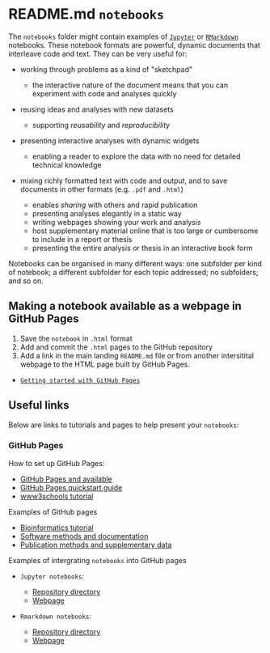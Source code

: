 # README.md `notebooks`

The `notebooks` folder might contain examples of [`Jupyter`](https://jupyter.org/) or [`RMarkdown`](https://rmarkdown.rstudio.com/) notebooks. These notebook formats are powerful, dynamic documents that interleave code and text. They can be very useful for:

- working through problems as a kind of "sketchpad"
  - the interactive nature of the document means that you can experiment with code and analyses quickly
- reusing ideas and analyses with new datasets
  - supporting _reusability_ and _reproducibility_
- presenting interactive analyses with dynamic widgets
  - enabling a reader to explore the data with no need for detailed technical knowledge

- mixing richly formatted text with code and output, and to save documents in other formats (e.g. `.pdf` and `.html`) 
  - enables _sharing_ with others and rapid publication
  - presenting analyses elegantly in a static way
  - writing webpages showing your work and analysis
  - host supplementary material online that is too large or cumbersome to include in a report or thesis
  - presenting the entire analysis or thesis in an interactive book form

Notebooks can be organised in many different ways: one subfolder per kind of notebook; a different subfolder for each topic addressed; no subfolders; and so on.

## Making a notebook available as a webpage in GitHub Pages

1. Save the `notebook` in `.html` format
2. Add and commit the `.html` pages to the GitHub repository
3. Add a link in the main landing `README.md` file or from another intersitital webpage to the HTML page built by GitHub Pages.

- [`Getting started with GitHub Pages`](https://docs.github.com/en/pages/getting-started-with-github-pages)

## Useful links

Below are links to tutorials and pages to help present your `notebooks`:

### GitHub Pages

How to set up GitHub Pages:
  
- [GitHub Pages and available](https://docs.github.com/en/pages/getting-started-with-github-pages/about-github-pages)
- [GitHub Pages quickstart guide](https://docs.github.com/en/pages/quickstart)
- [www3schools tutorial](https://www.w3schools.com/git/git_github_pages.asp)

Examples of GitHub pages

- [Bioinformatics tutorial](https://widdowquinn.github.io/2018-03-06-ibioic/)
- [Software methods and documentation](https://hobnobmancer.github.io/cazy_webscraper/)
- [Publication methods and supplementary data](https://widdowquinn.github.io/SI_Hugouvieux-Cotte-Pattat_2021/)

Examples of intergrating `notebooks` into GitHub pages

- `Jupyter notebooks`:
  -  [Repository directory](https://github.com/widdowquinn/2018-03-06-ibioic/tree/master/02-sequence_databases)
  -  [Webpage](https://widdowquinn.github.io/2018-03-06-ibioic/02-sequence_databases/05-blast_for_rbh.html)

- `Rmarkdown notebooks`:
  - [Repository directory](https://github.com/HobnobMancer/pyrewton/tree/master/pyrewton/cazymes/evaluate_tools/report)
  - [Webpage](https://hobnobmancer.github.io/pyrewton/pyrewton/cazymes/evaluate_tools/report/cazyme_prediction_tool_evaluation-2021-03-30.html)
